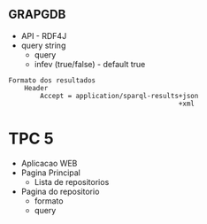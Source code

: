 ## GRAPGDB

* API - RDF4J
* query string
  * query
  * infev (true/false) - default true

```
Formato dos resultados
    Header
        Accept = application/sparql-results+json
                                           +xml
```

# TPC 5

* Aplicacao WEB
* Pagina Principal
  * Lista de repositorios
* Pagina do repositorio
  * formato
  * query